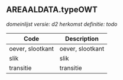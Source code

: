 ## AREAALDATA.typeOWT

*domeinlijst versie: d2* *herkomst definitie: todo*

 |Code |Description	|
|	---	|	---	|
| oever, slootkant | oever, slootkant |
| slik | slik |
| transitie | transitie |
